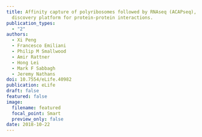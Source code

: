 ```yaml
---
title: Affinity capture of polyribosomes followed by RNAseq (ACAPseq), a
  discovery platform for protein-protein interactions.
publication_types:
  - "2"
authors:
  - Xi Peng
  - Francesco Emiliani
  - Philip M Smallwood
  - Amir Rattner
  - Hong Lei
  - Mark F Sabbagh
  - Jeremy Nathans
doi: 10.7554/eLife.40982
publication: eLife
draft: false
featured: false
image:
  filename: featured
  focal_point: Smart
  preview_only: false
date: 2018-10-22
---
```

